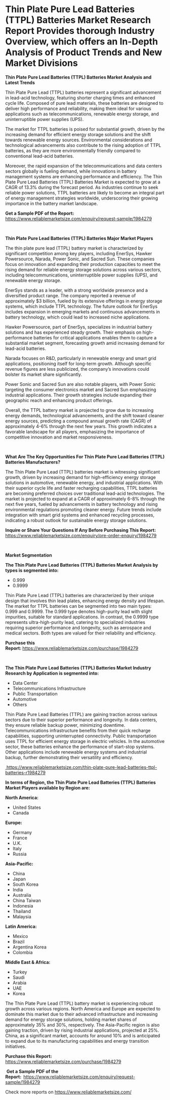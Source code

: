 <p><h1>Thin Plate Pure Lead Batteries (TTPL) Batteries Market Research Report Provides thorough Industry Overview, which offers an In-Depth Analysis of Product Trends and New Market Divisions</h1></p><p><strong>Thin Plate Pure Lead Batteries (TTPL) Batteries Market Analysis and Latest Trends</strong></p>
<p><p>Thin Plate Pure Lead (TTPL) batteries represent a significant advancement in lead-acid technology, featuring shorter charging times and enhanced cycle life. Composed of pure lead materials, these batteries are designed to deliver high performance and reliability, making them ideal for various applications such as telecommunications, renewable energy storage, and uninterruptible power supplies (UPS).</p><p>The market for TTPL batteries is poised for substantial growth, driven by the increasing demand for efficient energy storage solutions and the shift towards renewable energy sources. Environmental considerations and technological advancements also contribute to the rising adoption of TTPL batteries, as they are more environmentally friendly compared to conventional lead-acid batteries.</p><p>Moreover, the rapid expansion of the telecommunications and data centers sectors globally is fueling demand, while innovations in battery management systems are enhancing performance and efficiency. The Thin Plate Pure Lead Batteries (TTPL) Batteries Market is expected to grow at a CAGR of 13.3% during the forecast period. As industries continue to seek reliable power solutions, TTPL batteries are likely to become an integral part of energy management strategies worldwide, underscoring their growing importance in the battery market landscape.</p></p>
<p><strong>Get a Sample PDF of the Report:&nbsp;</strong> <a href="https://www.reliablemarketsize.com/enquiry/request-sample/1984279?utm_campaign=2212&utm_medium=2&utm_source=Github&utm_content=ia&utm_term=14022025&utm_id=thin-plate-pure-lead-batteries-ttpl-batteries">https://www.reliablemarketsize.com/enquiry/request-sample/1984279</a></p>
<p>&nbsp;</p>
<p><strong>Thin Plate Pure Lead Batteries (TTPL) Batteries Major Market Players</strong></p>
<p><p>The thin plate pure lead (TTPL) battery market is characterized by significant competition among key players, including EnerSys, Hawker Powersource, Narada, Power Sonic, and Sacred Sun. These companies focus on innovation and expanding their production capacities to meet the rising demand for reliable energy storage solutions across various sectors, including telecommunications, uninterruptible power supplies (UPS), and renewable energy storage.</p><p>EnerSys stands as a leader, with a strong worldwide presence and a diversified product range. The company reported a revenue of approximately $3 billion, fueled by its extensive offerings in energy storage systems, which include TTPL technology. The future outlook for EnerSys includes expansion in emerging markets and continuous advancements in battery technology, which could lead to increased niche applications.</p><p>Hawker Powersource, part of EnerSys, specializes in industrial battery solutions and has experienced steady growth. Their emphasis on high-performance batteries for critical applications enables them to capture a substantial market segment, forecasting growth amid increasing demand for lead-acid batteries.</p><p>Narada focuses on R&D, particularly in renewable energy and smart grid applications, positioning itself for long-term growth. Although specific revenue figures are less publicized, the company’s innovations could bolster its market share significantly.</p><p>Power Sonic and Sacred Sun are also notable players, with Power Sonic targeting the consumer electronics market and Sacred Sun emphasizing industrial applications. Their growth strategies include expanding their geographic reach and enhancing product offerings.</p><p>Overall, the TTPL battery market is projected to grow due to increasing energy demands, technological advancements, and the shift toward cleaner energy sources, predicting a compound annual growth rate (CAGR) of approximately 4-6% through the next few years. This growth indicates a favorable landscape for all players, emphasizing the importance of competitive innovation and market responsiveness.</p></p>
<p>&nbsp;</p>
<p><strong>What Are The Key Opportunities For Thin Plate Pure Lead Batteries (TTPL) Batteries Manufacturers?</strong></p>
<p><p>The Thin Plate Pure Lead (TTPL) batteries market is witnessing significant growth, driven by increasing demand for high-efficiency energy storage solutions in automotive, renewable energy, and industrial applications. With their superior cycle life and faster recharging capabilities, TTPL batteries are becoming preferred choices over traditional lead-acid technologies. The market is projected to expand at a CAGR of approximately 6-8% through the next five years, fueled by advancements in battery technology and rising environmental regulations promoting cleaner energy. Future trends include integration with smart grid systems and enhanced recycling processes, indicating a robust outlook for sustainable energy storage solutions.</p></p>
<p><strong>Inquire or Share Your Questions If Any Before Purchasing This Report:</strong> <a href="https://www.reliablemarketsize.com/enquiry/pre-order-enquiry/1984279?utm_campaign=2212&utm_medium=2&utm_source=Github&utm_content=ia&utm_term=14022025&utm_id=thin-plate-pure-lead-batteries-ttpl-batteries">https://www.reliablemarketsize.com/enquiry/pre-order-enquiry/1984279</a></p>
<p>&nbsp;</p>
<p><strong>Market Segmentation</strong></p>
<p><strong>The Thin Plate Pure Lead Batteries (TTPL) Batteries Market Analysis by types is segmented into:</strong></p>
<p><ul><li>0.999</li><li>0.9999</li></ul></p>
<p><p>Thin Plate Pure Lead (TTPL) batteries are characterized by their unique design that involves thin lead plates, enhancing energy density and lifespan. The market for TTPL batteries can be segmented into two main types: 0.999 and 0.9999. The 0.999 type denotes high-purity lead with slight impurities, suitable for standard applications. In contrast, the 0.9999 type represents ultra-high-purity lead, catering to specialized industries requiring superior performance and longevity, such as aerospace and medical sectors. Both types are valued for their reliability and efficiency.</p></p>
<p><strong>Purchase this Report:&nbsp;</strong><a href="https://www.reliablemarketsize.com/purchase/1984279?utm_campaign=2212&utm_medium=2&utm_source=Github&utm_content=ia&utm_term=14022025&utm_id=thin-plate-pure-lead-batteries-ttpl-batteries">https://www.reliablemarketsize.com/purchase/1984279</a></p>
<p>&nbsp;</p>
<p><strong>The Thin Plate Pure Lead Batteries (TTPL) Batteries Market Industry Research by Application is segmented into:</strong></p>
<p><ul><li>Data Center</li><li>Telecommunications Infrastructure</li><li>Public Transportation</li><li>Automotive</li><li>Others</li></ul></p>
<p><p>Thin Plate Pure Lead Batteries (TTPL) are gaining traction across various sectors due to their superior performance and longevity. In data centers, they ensure reliable backup power, minimizing downtime. Telecommunications infrastructure benefits from their quick recharge capabilities, supporting uninterrupted connectivity. Public transportation uses TTPL for efficient energy storage in electric vehicles. In the automotive sector, these batteries enhance the performance of start-stop systems. Other applications include renewable energy systems and industrial backup, further demonstrating their versatility and efficiency.</p></p>
<p><a href="https://www.reliablemarketsize.com/thin-plate-pure-lead-batteries-ttpl-batteries-r1984279?utm_campaign=2212&utm_medium=2&utm_source=Github&utm_content=ia&utm_term=14022025&utm_id=thin-plate-pure-lead-batteries-ttpl-batteries">&nbsp;https://www.reliablemarketsize.com/thin-plate-pure-lead-batteries-ttpl-batteries-r1984279</a></p>
<p><strong>In terms of Region, the Thin Plate Pure Lead Batteries (TTPL) Batteries Market Players available by Region are:</strong></p>
<p>
    <p> <strong> North America: </strong>
        <ul>
            <li>United States</li>
            <li>Canada</li>
        </ul>
        </p> 
    <p> <strong> Europe: </strong>
        <ul>
            <li>Germany</li>
            <li>France</li>
            <li>U.K.</li>
            <li>Italy</li>
            <li>Russia</li>
        </ul>
        </p> 
    <p> <strong> Asia-Pacific: </strong>
        <ul>
            <li>China</li>
            <li>Japan</li>
            <li>South Korea</li>
            <li>India</li>
            <li>Australia</li>
            <li>China Taiwan</li>
            <li>Indonesia</li>
            <li>Thailand</li>
            <li>Malaysia</li>
        </ul>
        </p> 
    <p> <strong> Latin America: </strong>
        <ul>
            <li>Mexico</li>
            <li>Brazil</li>
            <li>Argentina Korea</li>
            <li>Colombia</li>
        </ul>
        </p> 
    <p> <strong> Middle East & Africa: </strong>
        <ul>
            <li>Turkey</li>
            <li>Saudi</li>
            <li>Arabia</li>
            <li>UAE</li>
            <li>Korea</li>
        </ul>
    </p>
    </p>
<p><p>The Thin Plate Pure Lead (TTPL) battery market is experiencing robust growth across various regions. North America and Europe are expected to dominate this market due to their advanced infrastructure and increasing demand for energy storage solutions, holding market shares of approximately 35% and 30%, respectively. The Asia-Pacific region is also gaining traction, driven by rising industrial applications, projected at 25%. China, as a significant market, accounts for around 10% and is anticipated to expand due to its manufacturing capabilities and energy transition initiatives.</p></p>
<p><strong>Purchase this Report: </strong><a href="https://www.reliablemarketsize.com/purchase/1984279?utm_campaign=2212&utm_medium=2&utm_source=Github&utm_content=ia&utm_term=14022025&utm_id=thin-plate-pure-lead-batteries-ttpl-batteries">https://www.reliablemarketsize.com/purchase/1984279</a></p>
<p>&nbsp;<strong>Get a Sample PDF of the Report:&nbsp;&nbsp;</strong><a href="https://www.reliablemarketsize.com/enquiry/request-sample/1984279?utm_campaign=2212&utm_medium=2&utm_source=Github&utm_content=ia&utm_term=14022025&utm_id=thin-plate-pure-lead-batteries-ttpl-batteries">https://www.reliablemarketsize.com/enquiry/request-sample/1984279</a></p>
<p><strong></strong></p>
<p>Check more reports on <a href="https://www.reliablemarketsize.com/?utm_campaign=2212&utm_medium=2&utm_source=Github&utm_content=ia&utm_term=14022025&utm_id=thin-plate-pure-lead-batteries-ttpl-batteries">https://www.reliablemarketsize.com/</a></p>